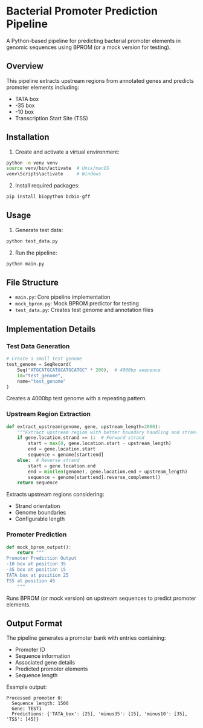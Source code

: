# Bacterial Promoter Prediction Pipeline

A Python-based pipeline for predicting bacterial promoter elements in genomic sequences using BPROM (or a mock version for testing).

## Overview

This pipeline extracts upstream regions from annotated genes and predicts promoter elements including:
- TATA box
- -35 box
- -10 box
- Transcription Start Site (TSS)

## Installation

1. Create and activate a virtual environment:
```bash
python -m venv venv
source venv/bin/activate  # Unix/macOS
venv\Scripts\activate     # Windows
```

2. Install required packages:
```bash
pip install biopython bcbio-gff
```

## Usage

1. Generate test data:
```bash
python test_data.py
```

2. Run the pipeline:
```bash
python main.py
```

## File Structure

- `main.py`: Core pipeline implementation
- `mock_bprom.py`: Mock BPROM predictor for testing
- `test_data.py`: Creates test genome and annotation files

## Implementation Details

### Test Data Generation
```python
# Create a small test genome
test_genome = SeqRecord(
    Seq("ATGCATGCATGCATGCATGC" * 200),  # 4000bp sequence
    id="test_genome",
    name="test_genome"
)
```
Creates a 4000bp test genome with a repeating pattern.

### Upstream Region Extraction
```python
def extract_upstream(genome, gene, upstream_length=2000):
    """Extract upstream region with better boundary handling and strand consideration"""
    if gene.location.strand == 1:  # Forward strand
        start = max(0, gene.location.start - upstream_length)
        end = gene.location.start
        sequence = genome[start:end]
    else:  # Reverse strand
        start = gene.location.end
        end = min(len(genome), gene.location.end + upstream_length)
        sequence = genome[start:end].reverse_complement()
    return sequence
```
Extracts upstream regions considering:
- Strand orientation
- Genome boundaries
- Configurable length

### Promoter Prediction
```python
def mock_bprom_output():
    return """
Promoter Prediction Output
-10 box at position 35
-35 box at position 15
TATA box at position 25
TSS at position 45
    """
```
Runs BPROM (or mock version) on upstream sequences to predict promoter elements.

## Output Format

The pipeline generates a promoter bank with entries containing:
- Promoter ID
- Sequence information
- Associated gene details
- Predicted promoter elements
- Sequence length

Example output:
```
Processed promoter 0:
  Sequence length: 1500
  Gene: TEST1
  Predictions: {'TATA_box': [25], 'minus35': [15], 'minus10': [35], 'TSS': [45]}
```
